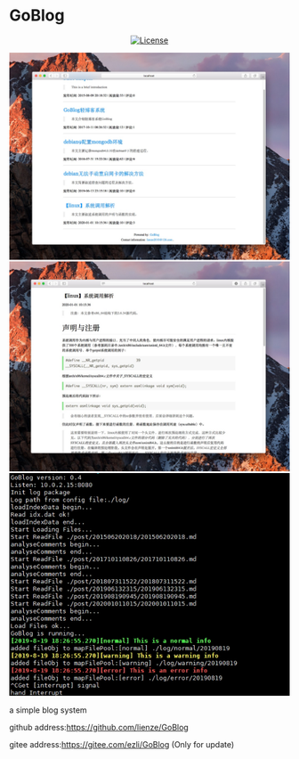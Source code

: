 # GoBlog
<div align=center>

[![License](https://img.shields.io/github/license/lienze/GoBlog.svg?style=flat)](https://github.com/lienze/GoBlog)
</div>

<div align=center>
<img src="res/index.jpg"/>
</div>

<div align=center>
<img src="res/show.jpg"/>
</div>

<div align=center>
<img src="res/console.jpg"/>
</div>

a simple blog system

github address:https://github.com/lienze/GoBlog

gitee  address:https://gitee.com/ezli/GoBlog (Only for update)
